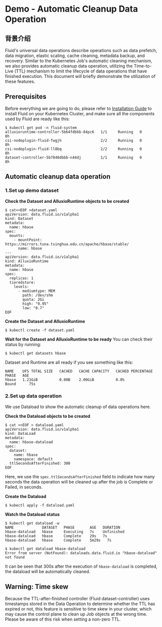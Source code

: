 # Demo - Automatic Cleanup Data Operation

## 背景介绍

Fluid's universal data operations describe operations such as data prefetch, data migration, elastic scaling, cache cleaning, metadata backup, and recovery.
Similar to the Kubernetes Job's automatic cleaning mechanism, we also provides automatic cleanup data operation, utilizing the Time-to-Live (TTL) mechanism to limit the lifecycle of data operations that have finished execution. This document will briefly demonstrate the utilization of these features.


## Prerequisites
Before everything we are going to do, please refer to [Installation Guide](../userguide/install.md) to install Fluid on your Kubernetes Cluster, and make sure all the components used by Fluid are ready like this:
```shell
$ kubectl get pod -n fluid-system
alluxioruntime-controller-5b64fdbbb-84pc6   1/1     Running   0          8h
csi-nodeplugin-fluid-fwgjh                  2/2     Running   0          8h
csi-nodeplugin-fluid-ll8bq                  2/2     Running   0          8h
dataset-controller-5b7848dbbb-n44dj         1/1     Running   0          8h
```

## Automatic cleanup data operation

### 1.Set up demo dataset

**Check the Dataset and AlluxioRuntime objects to be created**

```shell
$ cat<<EOF >dataset.yaml
apiVersion: data.fluid.io/v1alpha1
kind: Dataset
metadata:
  name: hbase
spec:
  mounts:
    - mountPoint: https://mirrors.tuna.tsinghua.edu.cn/apache/hbase/stable/
      name: hbase
---
apiVersion: data.fluid.io/v1alpha1
kind: AlluxioRuntime
metadata:
  name: hbase
spec:
  replicas: 1
  tieredstore:
    levels:
      - mediumtype: MEM
        path: /dev/shm
        quota: 2Gi
        high: "0.95"
        low: "0.7"
EOF
```
**Create the Dataset and AlluxioRuntime**

```shell
$ kubectl create -f dataset.yaml
```

**Wait for the Dataset and AlluxioRuntime to be ready**
You can check their status by running:
```shell
$ kubectl get datasets hbase
```

Dataset and Runtime are all ready if you see something like this:
```shell
NAME    UFS TOTAL SIZE   CACHED   CACHE CAPACITY   CACHED PERCENTAGE   PHASE   AGE
hbase   1.21GiB          0.00B    2.00GiB          0.0%                Bound      75s
```

### 2.Set up data operation
We use Dataload to show the automatic cleanup of data operations here.

**Check the Dataload objects to be created**

```shell
$ cat <<EOF > dataload.yaml
apiVersion: data.fluid.io/v1alpha1
kind: DataLoad
metadata:
  name: hbase-dataload
spec:
  dataset:
    name: hbase
    namespace: default
  ttlSecondsAfterFinished: 300
EOF
```

Here, we use the `spec.ttlSecondsAfterFinished` field to indicate how many seconds the data operation will be cleaned up after the job is Complete or Failed, in seconds.

**Create the Dataload**
```shell
$ kubectl apply -f dataload.yaml
```

**Watch the Dataload status**

```shell
$ kubectl get dataload -w 
NAME             DATASET   PHASE       AGE   DURATION
hbase-dataload   hbase     Executing   7s    Unfinished
hbase-dataload   hbase     Complete    29s   7s
hbase-dataload   hbase     Complete    5m29s   7s

$ kubectl get dataload hbase-dataload
Error from server (NotFound): dataloads.data.fluid.io "hbase-dataload" not found
```

It can be seen that 300s after the execution of `hbase-dataload` is completed, the dataload will be automatically cleaned.


## Warning: Time skew
Because the TTL-after-finished controller (Fluid dataset-controller) uses timestamps stored in the Data Operation to determine whether the TTL has expired or not, this feature is sensitive to time skew in your cluster, which may cause the control plane to clean up Job objects at the wrong time. Please be aware of this risk when setting a non-zero TTL.